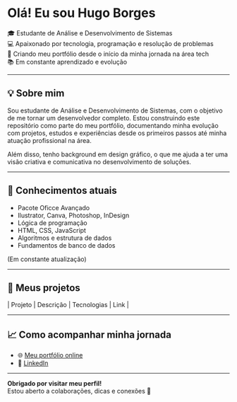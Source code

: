 # Olá! Eu sou Hugo Borges


🎓 Estudante de Análise e Desenvolvimento de Sistemas  
💻 Apaixonado por tecnologia, programação e resolução de problemas  
🚀 Criando meu portfólio desde o início da minha jornada na área tech  
📚 Em constante aprendizado e evolução

---

## 💡 Sobre mim

Sou estudante de Análise e Desenvolvimento de Sistemas, com o objetivo de me tornar um desenvolvedor completo. Estou construindo este repositório como parte do meu portfólio, documentando minha evolução com projetos, estudos e experiências desde os primeiros passos até minha atuação profissional na área.

Além disso, tenho background em design gráfico, o que me ajuda a ter uma visão criativa e comunicativa no desenvolvimento de soluções.

---

## 🧠 Conhecimentos atuais

- Pacote Oficce Avançado
- Ilustrator, Canva, Photoshop, InDesign
- Lógica de programação
- HTML, CSS, JavaScript
- Algoritmos e estrutura de dados
- Fundamentos de banco de dados

(Em constante atualização)

---

## 📁 Meus projetos

| Projeto | Descrição | Tecnologias | Link |

---

## 📈 Como acompanhar minha jornada

- 🌐 [Meu portfólio online](https://github.com/HugoBrgs/HugoBrgs)
- 💼 [LinkedIn](https://www.linkedin.com/in/hugo-borges-martins-5b2400338/)
  

---

**Obrigado por visitar meu perfil!**  
Estou aberto a colaborações, dicas e conexões 🚀  
